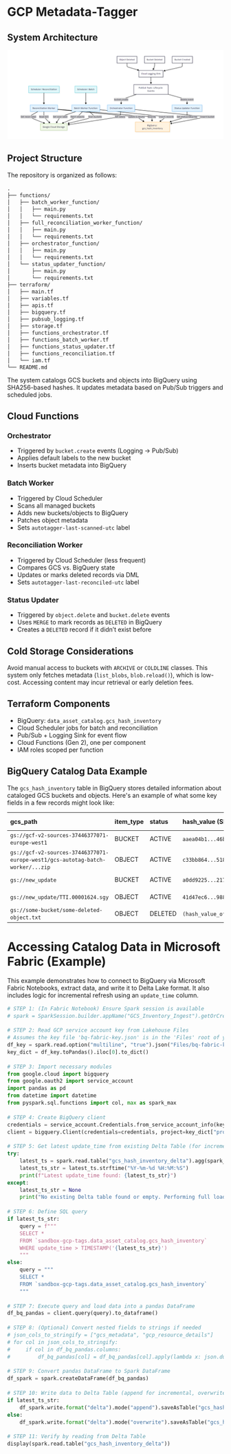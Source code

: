 # GCP Metadata-Tagger

## System Architecture

![System Overview](https://github.com/bredeespelid/gcp_autotagger/blob/main/info/info.png?raw=true)


## Project Structure
The repository is organized as follows:

```text
.
├── functions/
│   ├── batch_worker_function/
│   │   ├── main.py
│   │   └── requirements.txt
│   ├── full_reconciliation_worker_function/
│   │   ├── main.py
│   │   └── requirements.txt
│   ├── orchestrator_function/
│   │   ├── main.py
│   │   └── requirements.txt
│   └── status_updater_function/
│       ├── main.py
│       └── requirements.txt
├── terraform/
│   ├── main.tf
│   ├── variables.tf
│   ├── apis.tf
│   ├── bigquery.tf
│   ├── pubsub_logging.tf
│   ├── storage.tf
│   ├── functions_orchestrator.tf
│   ├── functions_batch_worker.tf
│   ├── functions_status_updater.tf
│   ├── functions_reconciliation.tf
│   └── iam.tf
└── README.md

```

The system catalogs GCS buckets and objects into BigQuery using SHA256-based hashes. It updates metadata based on Pub/Sub triggers and scheduled jobs.

## Cloud Functions

### Orchestrator
- Triggered by `bucket.create` events (Logging → Pub/Sub)
- Applies default labels to the new bucket
- Inserts bucket metadata into BigQuery

### Batch Worker
- Triggered by Cloud Scheduler
- Scans all managed buckets
- Adds new buckets/objects to BigQuery
- Patches object metadata
- Sets `autotagger-last-scanned-utc` label

### Reconciliation Worker
- Triggered by Cloud Scheduler (less frequent)
- Compares GCS vs. BigQuery state
- Updates or marks deleted records via DML
- Sets `autotagger-last-reconciled-utc` label

### Status Updater
- Triggered by `object.delete` and `bucket.delete` events
- Uses `MERGE` to mark records as `DELETED` in BigQuery
- Creates a `DELETED` record if it didn’t exist before

## Cold Storage Considerations

Avoid manual access to buckets with `ARCHIVE` or `COLDLINE` classes. This system only fetches metadata (`list_blobs`, `blob.reload()`), which is low-cost. Accessing content may incur retrieval or early deletion fees.

## Terraform Components

- BigQuery: `data_asset_catalog.gcs_hash_inventory`
- Cloud Scheduler jobs for batch and reconciliation
- Pub/Sub + Logging Sink for event flow
- Cloud Functions (Gen 2), one per component
- IAM roles scoped per function
## BigQuery Catalog Data Example

The `gcs_hash_inventory` table in BigQuery stores detailed information about cataloged GCS buckets and objects. Here's an example of what some key fields in a few records might look like:

| gcs_path                                                                    | item_type | status | hash_value (SHA256)                                       | file_format | file_size_bytes | time_created_utc          | last_updated_utc          | gcs_metadata (JSON snippet)                      | gcp_resource_details (JSON snippet)              |
| :-------------------------------------------------------------------------- | :-------- | :----- | :-------------------------------------------------------- | :---------- | :-------------- | :------------------------ | :------------------------ | :----------------------------------------------- | :----------------------------------------------- |
| `gs://gcf-v2-sources-37446377071-europe-west1`                               | BUCKET    | ACTIVE | `aaea04b1...46b44c28`                                     | `null`      | `null`          | `2025-06-18 13:18:26 UTC` | `2025-06-19 12:55:01 UTC` | `null`                                           | `{"labels":{"autotagger-managed":"true", ...}}`  |
| `gs://gcf-v2-sources-37446377071-europe-west1/gcs-autotag-batch-worker/...zip` | OBJECT    | ACTIVE | `c33bb864...518c2471fd`                                     | `.zip`      | `5136`          | `2025-06-19 12:53:37 UTC` | `2025-06-19 12:55:01 UTC` | `{"autometadata_by_batch_worker_utc": ...}`       | `{"generation":1750337617198906, "crc32c...}`    |
| `gs://new_update`                                                           | BUCKET    | ACTIVE | `a0dd9225...2178a67f`                                     | `null`      | `null`          | `2025-06-19 11:38:02 UTC` | `2025-06-19 12:55:01 UTC` | `null`                                           | `{"labels":{"managed-by":"gcs-autotagger", ...}}`|
| `gs://new_update/TTI.00001624.sgy`                                          | OBJECT    | ACTIVE | `41d47ec6...988b554d74`                                     | `.sgy`      | `2256760`       | `2025-06-19 12:13:37 UTC` | `2025-06-19 12:55:01 UTC` | `{"data-source":"gcs-autotagger-upload", ...}`   | `{"md5_hash_gcs":"+JLqLId1IuNz...", ...}`       |
| `gs://some-bucket/some-deleted-object.txt`                                  | OBJECT    | DELETED| `(hash_value_of_deleted_object)`                          | `.txt`      | `(size_before_delete)`| `(creation_time)`         | `(deletion_scan_time)`    | `(metadata_before_delete_or_null)`             | `(details_before_delete_or_null)`              |

# Accessing Catalog Data in Microsoft Fabric (Example)

This example demonstrates how to connect to BigQuery via Microsoft Fabric Notebooks, extract data, and write it to Delta Lake format. It also includes logic for incremental refresh using an `update_time` column.

```python
# STEP 1: (In Fabric Notebook) Ensure Spark session is available
# spark = SparkSession.builder.appName("GCS_Inventory_Ingest").getOrCreate()  # Usually pre-configured

# STEP 2: Read GCP service account key from Lakehouse Files
# Assumes the key file 'bq-fabric-key.json' is in the 'Files' root of your Lakehouse
df_key = spark.read.option("multiline", "true").json("Files/bq-fabric-key.json")
key_dict = df_key.toPandas().iloc[0].to_dict()

# STEP 3: Import necessary modules
from google.cloud import bigquery
from google.oauth2 import service_account
import pandas as pd
from datetime import datetime
from pyspark.sql.functions import col, max as spark_max

# STEP 4: Create BigQuery client
credentials = service_account.Credentials.from_service_account_info(key_dict)
client = bigquery.Client(credentials=credentials, project=key_dict["project_id"])

# STEP 5: Get latest update_time from existing Delta Table (for incremental logic)
try:
    latest_ts = spark.read.table("gcs_hash_inventory_delta").agg(spark_max("update_time")).collect()[0][0]
    latest_ts_str = latest_ts.strftime("%Y-%m-%d %H:%M:%S")
    print(f"Latest update_time found: {latest_ts_str}")
except:
    latest_ts_str = None
    print("No existing Delta table found or empty. Performing full load.")

# STEP 6: Define SQL query
if latest_ts_str:
    query = f"""
    SELECT *
    FROM `sandbox-gcp-tags.data_asset_catalog.gcs_hash_inventory`
    WHERE update_time > TIMESTAMP('{latest_ts_str}')
    """
else:
    query = """
    SELECT *
    FROM `sandbox-gcp-tags.data_asset_catalog.gcs_hash_inventory`
    """

# STEP 7: Execute query and load data into a pandas DataFrame
df_bq_pandas = client.query(query).to_dataframe()

# STEP 8: (Optional) Convert nested fields to strings if needed
# json_cols_to_stringify = ["gcs_metadata", "gcp_resource_details"]
# for col in json_cols_to_stringify:
#     if col in df_bq_pandas.columns:
#         df_bq_pandas[col] = df_bq_pandas[col].apply(lambda x: json.dumps(x) if x is not None else None)

# STEP 9: Convert pandas DataFrame to Spark DataFrame
df_spark = spark.createDataFrame(df_bq_pandas)

# STEP 10: Write data to Delta Table (append for incremental, overwrite for full load)
if latest_ts_str:
    df_spark.write.format("delta").mode("append").saveAsTable("gcs_hash_inventory_delta")
else:
    df_spark.write.format("delta").mode("overwrite").saveAsTable("gcs_hash_inventory_delta")

# STEP 11: Verify by reading from Delta Table
display(spark.read.table("gcs_hash_inventory_delta"))
```
